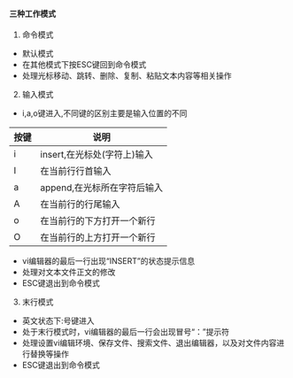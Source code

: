 #### 三种工作模式
1. 命令模式
  - 默认模式
  - 在其他模式下按ESC键回到命令模式
  - 处理光标移动、跳转、删除、复制、粘贴文本内容等相关操作
2. 输入模式
  - i,a,o键进入,不同键的区别主要是输入位置的不同
  
  |按键|说明|
  |---|---|
  |i|insert,在光标处(字符上)输入|
  |I|在当前行行首输入|
  |a|append,在光标所在字符后输入|
  |A|在当前行的行尾输入|
  |o|在当前行的下方打开一个新行|
  |O|在当前行的上方打开一个新行|
  
  
  - vi编辑器的最后一行出现“INSERT”的状态提示信息
  - 处理对文本文件正文的修改
  - ESC键退出到命令模式
3. 末行模式
  - 英文状态下:号键进入
  - 处于末行模式时，vi编辑器的最后一行会出现冒号“：”提示符
  - 处理设置vi编辑环境、保存文件、搜索文件、退出编辑器，以及对文件内容进行替换等操作
  - ESC键退出到命令模式


